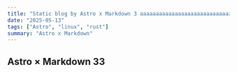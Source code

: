 ```yaml
---
title: "Static blog by Astro x Markdown 3 aaaaaaaaaaaaaaaaaaaaaaaaaaaaaaaaaaaaaaaaaaaaaaaaaaaaaa"
date: "2025-05-13"
tags: ["Astro", "linux", "rust"]
summary: "Astro x Markdown"
---
```


## Astro × Markdown 33
